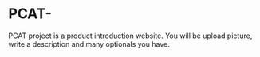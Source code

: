 # PCAT-
PCAT project is a product introduction website. You will be upload picture, write a description and many optionals you have.
